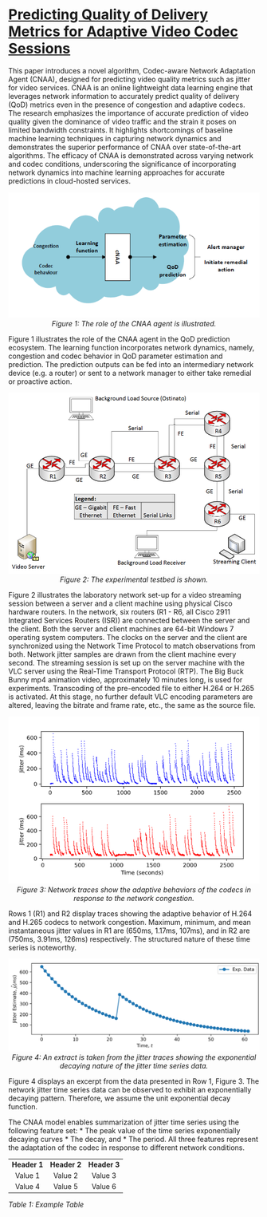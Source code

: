 # [Predicting Quality of Delivery Metrics for Adaptive Video Codec Sessions](https://ieeexplore.ieee.org/abstract/document/9335813)

This paper introduces a novel algorithm, Codec-aware Network Adaptation Agent (CNAA), designed for predicting video quality metrics such as jitter for video services. CNAA is an online lightweight data learning engine that leverages network information to accurately predict quality of delivery (QoD) metrics even in the presence of congestion and adaptive codecs. The research emphasizes the importance of accurate prediction of video quality given the dominance of video traffic and the strain it poses on limited bandwidth constraints. It highlights shortcomings of baseline machine learning techniques in capturing network dynamics and demonstrates the superior performance of CNAA over state-of-the-art algorithms. The efficacy of CNAA is demonstrated across varying network and codec conditions, underscoring the significance of incorporating network dynamics into machine learning approaches for accurate predictions in cloud-hosted services.

<!-- # ![Figure 1](assets/cnaa.png) -->

<p align="center">
    <img src="assets/cnaa.png" alt="The role of the CNAA agent is depicted">
    <br>
    <em>Figure 1: The role of the CNAA agent is illustrated.</em>
</p>


Figure 1 illustrates the role of the CNAA agent in the QoD prediction ecosystem. The learning function incorporates network dynamics, namely, congestion and codec behavior in QoD parameter estimation and prediction. The prediction outputs can be fed into an intermediary network device (e.g. a router) or sent
to a network manager to either take remedial or proactive action.

<p align="center">
    <img src="assets/testbed.png" alt="The experimental testbed is shown">
    <br>
    <em>Figure 2: The experimental testbed is shown.</em>
</p>

Figure 2 illustrates the laboratory network set-up for a video streaming session between a server and a client machine using physical Cisco hardware routers. In the network, six routers (R1 - R6, all Cisco 2911 Integrated Services Routers (ISR)) are connected between the server and the client. Both the server and client machines are 64-bit Windows 7 operating system computers. The clocks on the server and the client are synchronized using the Network Time Protocol to match observations from both. Network jitter samples are drawn from the client machine every second. The streaming session is set up on the server machine with the VLC server using the Real-Time Transport Protocol (RTP). The Big Buck Bunny mp4 animation video, approximately 10 minutes long, is used for experiments. Transcoding of the pre-encoded file to either H.264 or H.265 is activated. At this stage, no further default VLC encoding parameters are altered, leaving the bitrate and frame rate, etc., the same as the source file.

<p align="center">
    <img src="assets/cnaa_traces.png" alt="The network traces are shown">
    <br>
    <em>Figure 3: Network traces show the adaptive behaviors of the codecs in response to the network congestion.</em>
</p>

Rows 1 (R1) and R2 display traces showing the adaptive behavior of H.264 and H.265 codecs to network congestion. Maximum, minimum, and mean instantaneous jitter values in R1 are (650ms, 1.17ms, 107ms), and in R2 are (750ms, 3.91ms, 126ms) respectively. The structured nature of these time series is noteworthy.

<p align="center">
    <img src="assets/extract.png" alt="An extract taken from the network jitter traces is shown">
    <br>
    <em>Figure 4: An extract is taken from the jitter traces showing the exponential decaying nature of the jitter time series data.</em>
</p>

Figure 4 displays an excerpt from the data presented in Row 1, Figure 3. The network jitter time series data can be observed to exhibit an exponentially decaying pattern. Therefore, we assume the unit exponential decay function. 

The CNAA model enables summarization of jitter time series using the following feature set:
    * The peak value of the time series exponentially decaying curves
    * The decay, and 
    * The period.
All three features represent the adaptation of the codec in response to different network conditions.

|   |   |   |
|:-:|:-:|:-:|
| **Header 1** | **Header 2** | **Header 3** |
| Value 1 | Value 2 | Value 3 |
| Value 4 | Value 5 | Value 6 |

_Table 1: Example Table_

